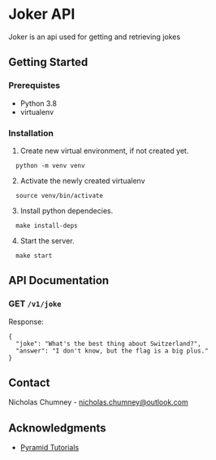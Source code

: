 # Joker API
Joker is an api used for getting and retrieving jokes

## Getting Started

### Prerequistes
- Python 3.8
- virtualenv

### Installation
1) Create new virtual environment, if not created yet.
  ```
    python -m venv venv
  ```

2) Activate the newly created virtualenv
  ```
    source venv/bin/activate
  ```

3) Install python dependecies.
  ```
    make install-deps
  ```

4) Start the server.
  ```
    make start
  ```

## API Documentation

### GET `/v1/joke`

Response:
```
{
  "joke": "What's the best thing about Switzerland?",
  "answer": "I don't know, but the flag is a big plus."
}
```



## Contact
Nicholas Chumney - [nicholas.chumney@outlook.com](nicholas.chumney@outlook.com) 

## Acknowledgments
- [Pyramid Tutorials](https://docs.pylonsproject.org/projects/pyramid/en/latest/quick_tutorial/index.html)

